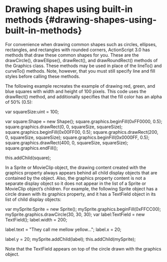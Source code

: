 # Drawing shapes using built-in methods {#drawing-shapes-using-built-in-methods}

For convenience when drawing common shapes such as circles, ellipses, rectangles, and rectangles with rounded corners, ActionScript 3.0 has methods that draw these common shapes for you. These are the drawCircle(), drawEllipse(), drawRect(), and drawRoundRect() methods of the Graphics class. These methods may be used in place of the lineTo() and curveTo() methods. Note, however, that you must still specify line and fill styles before calling these methods.

The following example recreates the example of drawing red, green, and blue squares with width and height of 100 pixels. This code uses the drawRect() method, and additionally specifies that the fill color has an alpha of 50% (0.5):

var squareSize:uint = 100;

var square:Shape = new Shape(); square.graphics.beginFill(0xFF0000, 0.5); square.graphics.drawRect(0, 0, squareSize, squareSize); square.graphics.beginFill(0x00FF00, 0.5); square.graphics.drawRect(200, 0, squareSize, squareSize); square.graphics.beginFill(0x0000FF, 0.5); square.graphics.drawRect(400, 0, squareSize, squareSize); square.graphics.endFill();

this.addChild(square);

In a Sprite or MovieClip object, the drawing content created with the graphics property always appears behind all child display objects that are contained by the object. Also, the graphics property content is not a separate display object so it does not appear in the list of a Sprite or MovieClip object’s children. For example, the following Sprite object has a circle drawn with its graphics property, and it has a TextField object in its list of child display objects:

var mySprite:Sprite = new Sprite(); mySprite.graphics.beginFill(0xFFCC00); mySprite.graphics.drawCircle(30, 30, 30); var label:TextField = new TextField(); label.width = 200;

label.text = &quot;They call me mellow yellow...&quot;; label.x = 20;

label.y = 20; mySprite.addChild(label); this.addChild(mySprite);

Note that the TextField appears on top of the circle drawn with the graphics object.